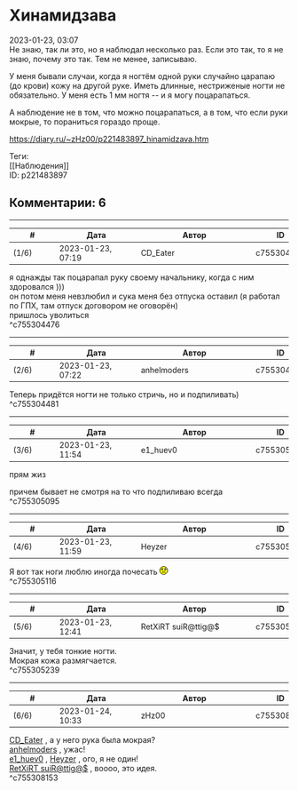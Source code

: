 Хинамидзава
===========

  
2023-01-23, 03:07  
 Не знаю, так ли это, но я наблюдал несколько раз. Если это так, то я не знаю, почему это так. Тем не менее, записываю.   
   
 У меня бывали случаи, когда я ногтём одной руки случайно царапаю (до крови) кожу на другой руке. Иметь длинные, нестриженые ногти не обязательно. У меня есть 1 мм ногтя -- и я могу поцарапаться.   
   
 А наблюдение не в том, что можно поцарапаться, а в том, что если руки мокрые, то пораниться гораздо проще.   
  
<https://diary.ru/~zHz00/p221483897_hinamidzava.htm>  
  
Теги:  
[[Наблюдения]]  
ID: p221483897  


Комментарии: 6
--------------

  


---



|         #         |              Дата              |                     Автор                     |           ID           |
| --- | --- | --- | --- |
| (1/6) | 2023-01-23, 07:19 | CD\_Eater | c755304476 |

  
 я однажды так поцарапал руку своему начальнику, когда с ним здоровался )))   
 он потом меня невзлюбил и сука меня без отпуска оставил (я работал по ГПХ, там отпуск договором не оговорён)   
 пришлось уволиться   
 ^c755304476

---



|         #         |              Дата              |                     Автор                     |           ID           |
| --- | --- | --- | --- |
| (2/6) | 2023-01-23, 07:22 | anhelmoders | c755304481 |

  
 Теперь придётся ногти не только стричь, но и подпиливать)   
 ^c755304481

---



|         #         |              Дата              |                     Автор                     |           ID           |
| --- | --- | --- | --- |
| (3/6) | 2023-01-23, 11:54 | e1\_huev0 | c755305095 |

  
 прям жиз   
   
 причем бывает не смотря на то что подпиливаю всегда   
 ^c755305095

---



|         #         |              Дата              |                     Автор                     |           ID           |
| --- | --- | --- | --- |
| (4/6) | 2023-01-23, 11:59 | Heyzer | c755305116 |

  
 Я вот так ноги люблю иногда почесать ![:(](pics/1146.gif)   
 ^c755305116

---



|         #         |              Дата              |                     Автор                     |           ID           |
| --- | --- | --- | --- |
| (5/6) | 2023-01-23, 12:41 | RetXiRT suiR@ttig@$ | c755305239 |

  
 Значит, у тебя тонкие ногти.   
 Мокрая кожа размягчается.   
 ^c755305239

---



|         #         |              Дата              |                     Автор                     |           ID           |
| --- | --- | --- | --- |
| (6/6) | 2023-01-24, 10:33 | zHz00 | c755308153 |

  
  [CD\_Eater](https://cd-eater.diary.ru "Записки ДискоЕда")  , а у него рука была мокрая?   
  [anhelmoders](https://anhelmoders.diary.ru "No plans. Only wonders.")  , ужас!   
  [e1\_huev0](https://caeddas.diary.ru "&#916;Д&#947;&#915;&#916;")  ,  [Heyzer](https://heyzero.diary.ru "Orca's dreams")  , ого, я не один!   
  [RetXiRT suiR@ttig@$](https://Hellspawn.diary.ru "Atomicautionuclear")  , воооо, это идея.   
 ^c755308153